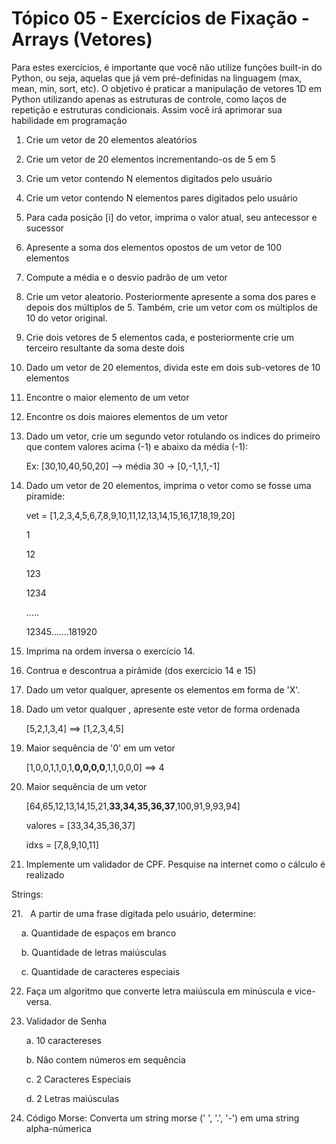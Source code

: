 # Tópico 05 - Exercícios de Fixação - Arrays (Vetores)

Para estes exercícios, é importante que você não utilize funções built-in do Python, ou seja, aquelas que já vem pré-definidas na linguagem (max, mean, min, sort, etc). O objetivo é praticar a manipulação de vetores 1D em Python utilizando apenas as estruturas de controle, como laços de repetição e estruturas condicionais. Assim você irá aprimorar sua habilidade em programação 

1. Crie um vetor de 20 elementos aleatórios

2. Crie um vetor de 20 elementos incrementando-os de 5 em 5

3. Crie um vetor contendo N elementos digitados pelo usuário

4. Crie um vetor contendo N elementos pares digitados pelo usuário

5. Para cada posição [i] do vetor, imprima o valor atual, seu antecessor e sucessor

6. Apresente a soma dos elementos opostos de um vetor de 100 elementos

7. Compute a média e o desvio padrão de um vetor

8. Crie um vetor aleatorio. Posteriormente apresente a soma dos pares e depois dos múltiplos de 5. Também, crie um vetor com os múltiplos de 10 do vetor original.

9. Crie dois vetores de 5 elementos cada, e posteriormente crie um terceiro resultante da soma deste dois

10. Dado um vetor de 20 elementos, divida este em dois sub-vetores de 10 elementos 

11. Encontre o maior elemento de um vetor

12. Encontre os dois maiores elementos de um vetor

13. Dado um vetor, crie um segundo vetor rotulando os indices do primeiro que contem valores acima (-1) e abaixo da média (-1):
    
    Ex: [30,10,40,50,20] --> média 30 -> [0,-1,1,1,-1]

14. Dado um vetor de 20 elementos, imprima o vetor como se fosse uma piramide:
    
    vet = [1,2,3,4,5,6,7,8,9,10,11,12,13,14,15,16,17,18,19,20]
    
    1
    
    12
    
    123
    
    1234
    
    .....
    
    12345.......181920

15. Imprima na ordem inversa o exercício 14.

16. Contrua e descontrua a pirâmide (dos exercício 14 e 15)

17. Dado um vetor qualquer, apresente os elementos em forma de 'X'.

18. Dado um vetor qualquer , apresente este vetor de forma ordenada
    
    [5,2,1,3,4] ==> [1,2,3,4,5]

19. Maior sequência de '0' em um vetor
    
    [1,0,0,1,1,0,1,**0,0,0,0**,1,1,0,0,0] ==> 4

20. Maior sequência de um vetor
    
    [64,65,12,13,14,15,21,**33,34,35,36,37**,100,91,9,93,94]
    
    valores = [33,34,35,36,37] 
    
    idxs = [7,8,9,10,11]

21. Implemente um validador de CPF. Pesquise na internet como o cálculo é realizado

Strings:

21.   A partir de uma frase digitada pelo usuário, determine:

    a. Quantidade de espaços em branco

    b. Quantidade de letras maiúsculas

    c. Quantidade de caracteres especiais

22. Faça um algoritmo que converte letra maiúscula em minúscula e vice-versa.

23. Validador de Senha
    
    a. 10 caractereses
    
    b. Não contem números em sequência 
    
    c. 2 Caracteres Especiais
    
    d. 2 Letras maiúsculas

24. Código Morse: Converta um string morse (' ', '.', '-') em uma string alpha-númerica

    
